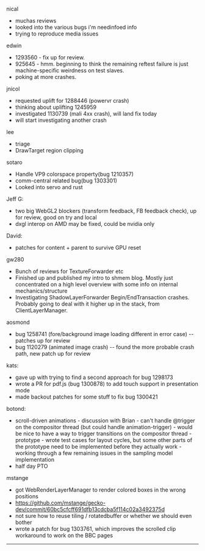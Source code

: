 nical
* muchas reviews
* looked into the various bugs i'm needinfoed info
* trying to reproduce media issues



edwin
* 1293560 - fix up for review.
* 925645 - hmm. beginning to think the remaining reftest failure is just machine-specific weirdness on test slaves.
* poking at more crashes.



jnicol
* requested uplift for 1288446 (powervr crash)
* thinking about uplifting 1245959
* investigated 1130739 (mali 4xx crash), will land fix today
* will start investigating another crash



lee
* triage
* DrawTarget region clipping



sotaro
* Handle VP9 colorspace property(bug 1210357)
* comm-central related bug(bug 1303301)
* Looked into servo and rust



Jeff G:
* two big WebGL2 blockers (transform feedback, FB feedback check), up for review, good on try and local
* dxgl interop on AMD may be fixed, could be nvidia only



David:
* patches for content + parent to survive GPU reset



gw280
* Bunch of reviews for TextureForwarder etc
* Finished up and published my intro to shmem blog. Mostly just concentrated on a high level overview with some info on internal mechanics/structure
* Investigating ShadowLayerForwarder Begin/EndTransaction crashes. Probably going to deal with it higher up in the stack, from ClientLayerManager.



aosmond
* bug 1258741 (fore/background image loading different in error case) -- patches up for review
* bug 1120279 (animated image crash) -- found the more probable crash path, new patch up for review



kats:
* gave up with trying to find a second approach for bug 1298173
* wrote a PR for pdf.js (bug 1300878) to add touch support in presentation mode
* made backout patches for some stuff to fix bug 1300421



botond:
  - scroll-driven animations
          - discussion with Brian
              - can't handle @trigger on the compositor thread (but could handle animation-trigger)
              - would be nice to have a way to trigger transitions on the compositor thread
          - prototype
              - wrote test cases for layout cycles, but some other parts of the prototype need to be implemented before they actually work
              - working through a few remaining issues in the sampling model implementation
  - half day PTO



mstange
* got WebRenderLayerManager to render colored boxes in the wrong positions
* https://github.com/mstange/gecko-dev/commit/60bc5cfcff691dfb13cdcba5f114c02a3492375d
* not sure how to reuse tiling / rotatedbuffer or whether we should even bother
* wrote a patch for bug 1303761, which improves the scrolled clip workaround to work on the BBC pages

________________



